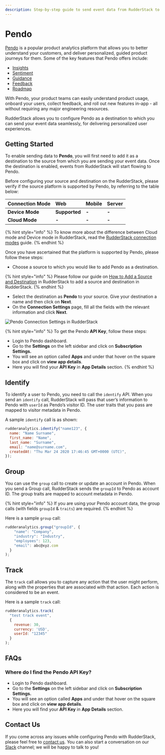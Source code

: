 ```yaml
---
description: Step-by-step guide to send event data from RudderStack to Pendo.
---
```


# Pendo

[Pendo](https://www.pendo.io/) is a popular product analytics platform that allows you to better understand your customers, and deliver personalized, guided product journeys for them. Some of the key features that Pendo offers include:

* [Insights](https://www.pendo.io/product/insights/)
* [Sentiment](https://www.pendo.io/product/sentiment/)
* [Guidance](https://www.pendo.io/product/guidance/)
* [Feedback](https://www.pendo.io/product/feedback/)
* [Roadmap](https://www.pendo.io/product/roadmap/)

With Pendo, your product teams can easily understand product usage, onboard your users, collect feedback, and roll out new features in-app - all without requiring any major engineering resources.

RudderStack allows you to configure Pendo as a destination to which you can send your event data seamlessly, for delivering personalized user experiences.

## Getting Started

To enable sending data to **Pendo**, you will first need to add it as a destination to the source from which you are sending your event data. Once the destination is enabled, events from RudderStack will start flowing to Pendo.

Before configuring your source and destination on the RudderStack, please verify if the source platform is supported by Pendo, by referring to the table below:

| **Connection Mode**  | **Web** | **Mobile** | **Server** |
| :--- | :--- | :--- | :--- |
| **Device Mode** | **Supported** | **-** | **-** |
| **Cloud Mode** | **-** | **-** | **-** |

{% hint style="info" %}
To know more about the difference between Cloud mode and Device mode in RudderStack, read the [RudderStack connection modes](https://docs.rudderstack.com/get-started/rudderstack-connection-modes) guide.
{% endhint %}

Once you have ascertained that the platform is supported by Pendo, please follow these steps:

* Choose a source to which you would like to add Pendo as a destination.

{% hint style="info" %}
Please follow our guide on [How to Add a Source and Destination](https://docs.rudderstack.com/how-to-guides/adding-source-and-destination-rudderstack) in RudderStack to add a source and destination in RudderStack.
{% endhint %}

* Select the destination as **Pendo** to your source. Give your destination a name and then click on **Next**.
* On the **Connection Settings** page, fill all the fields with the relevant information and click **Next**.

![Pendo Connection Settings in RudderStack](../../.gitbook/assets/screenshot-2020-11-27-at-2.29.18-pm.png)

{% hint style="info" %}
To get the Pendo **API Key**, follow these steps:

* Login to Pendo dashboard.
* Go to the **Settings** on the left sidebar and click on **Subscription Settings.** 
* You will see an option called **Apps** and under that hover on the square box and click on **view app details**.
* Here you will find your **API Key** in **App Details** section.
{% endhint %}

## Identify

To identify a user to Pendo, you need to call the `identify` API. When you send an `identify` call, RudderStack will pass that user’s information to Pendo with `userId` as Pendo’s visitor ID. The user traits that you pass are mapped to visitor metadata in Pendo.

A sample `identify` call is as shown:

```javascript
rudderanalytics.identify("name123", {
  name: "Name Surname",
  first_name: "Name",
  last_name: "Surname",
  email: "name@surname.com",
  createdAt: "Thu Mar 24 2020 17:46:45 GMT+0000 (UTC)",
});
```

## Group

You can use the `group` call to create or update an account in Pendo. When you send a Group call, RudderStack sends the `groupId` to Pendo as account ID. The group traits are mapped to account metadata in Pendo. 

{% hint style="info" %}
If you are using your Pendo account data, the group calls \(with fields `groupId` & `traits`\) are required.
{% endhint %}

Here is a sample `group` call:

```javascript
rudderanalytics.group("groupId", {
    "name": "Company",
    "industry": "Industry",
    "employees": 123,
    "email": abc@xyz.com
  }
);
```

## Track 

The `track` call allows you to capture any action that the user might perform, along with the properties that are associated with that action. Each action is considered to be an event.

Here is a sample `track` call:

```javascript
rudderanalytics.track(
  "test track event",
  {
    revenue: 30,
    currency: 'USD',
    userId: "12345"
  }
);
```

## FAQs

### Where do I find the Pendo API Key?

* Login to Pendo dashboard.
* Go to the **Settings** on the left sidebar and click on **Subscription Settings.** 
* You will see an option called **Apps** and under that hover on the square box and click on **view app details**.
* Here you will find your **API Key** in **App Details** section.

## Contact Us

If you come across any issues while configuring Pendo with RudderStack, please feel free to [contact us](mailto:%20docs@rudderstack.com). You can also start a conversation on our [Slack](https://resources.rudderstack.com/join-rudderstack-slack) channel; we will be happy to talk to you!

